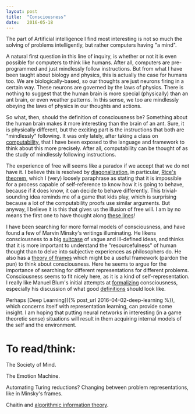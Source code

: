 ```yaml
---
layout: post
title:  "Consciousness"
date:   2016-05-18
---
```


The part of Artificial intelligence I find most interesting is not so much the solving of 
problems intelligently, but rather computers having "a mind".

A natural first question in this line of inquiry, is whether or not it is
even possible for computers to think like humans. After all, computers
are pre-programmed and just mindlessly follow instructions.
But from what I have been taught about biology and physics, this is actually
the case for humans too. We are biologically-based, so our thoughts are
just neurons firing in a certain way. These neurons are governed by the laws
of physics. There is nothing to suggest that the human brain is more special (physically)
than an ant brain, or even weather patterns. In this sense, we too are mindlessly
obeying the laws of physics in our thoughts and actions.

So what, then, should the definition of consciousness
be? Something about the human brain makes it more interesting than the brain of an ant.
Sure, it is physically different, but the exciting part is the instructions that
both are "mindlessly" following. It was only lately, after taking a class on
[computability][flac], that
I have been exposed to the language and framework to think about this more precisely.
After all, computability can be thought of as the study of mindlessly following instructions.

The experience of free will seems like a paradox if we accept that we do not have it.
I believe this is resolved by [diagonalization][diag], in particular, [Rice's theorem][rice],
which I (very) loosely paraphrase as stating that it is impossible for a process capable
of self-reference to know how it is going to behave, because if it does know, it can decide
to behave differently. This trivial-sounding idea reminds me of a game that kids play, which 
is surprising because a lot of the computability proofs use similar arguments.
But anyway, I believe it is this that gives us the illusion of free will.
I am by no means the first one to have thought along
[these lines][turing_free_will]!

I have been searching for more formal models of consciousness, and have found
a few of Marvin Minsky's writings illuminating. He likens consciousness to a big [suitcase][suitcase] of
vague and ill-defined ideas, and thinks that it is more important to understand the "resourcefulness" of human
thought than to delve into subjective experiences as philosophers do. He also has a [theory of frames][frames] which might be a useful framework (pardon the pun) to think about consciousness. Here he seems to argue for the importance of searching for different representations for different problems. Consciousness seems to fit nicely here, as it is a kind of self-representation. I really like Manuel
Blum's initial attempts at [formalizing][CONSCS] consciousness, especially
his discussion of what good [definitions][blum] should look like.

Perhaps [Deep Learning]({% post_url 2016-04-02-deep-learning %}), which concerns
itself with representation learning, can provide some insight. I am hoping
that putting neural networks in interesting (in a game theoretic sense) situations
will result in them acquiring internal models of the self and the
environment.

# To read/think:

  The Society of Mind.

  The Emotion Machine.

  Automating Turing reductions? Changing between problem representations, like in Minsky's frames.

  Chaitin and [algorithmic information theory][chaitin].


[flac]: http://www.cs.cmu.edu/~flac/
[diag]: https://en.wikipedia.org/wiki/Diagonal_lemma
[rice]: https://en.wikipedia.org/wiki/Rice%27s_theorem
[turing_free_will]: http://arxiv.org/abs/1310.3225
[suitcase]: https://www.edge.org/conversation/marvin_minsky-consciousness-is-a-big-suitcase
[frames]: http://web.media.mit.edu/~minsky/papers/Frames/frames.html
[blum]: https://www.cs.cmu.edu/~mblum/research/pdf/cons.html
[conscs]: https://www.cs.cmu.edu/~mblum/search/consc_d.pdf
[chaitin]: https://en.wikipedia.org/wiki/Algorithmic_information_theory
